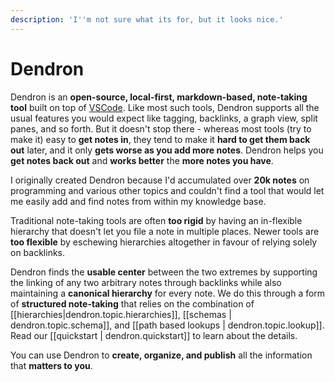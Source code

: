 ```yaml
---
description: 'I''m not sure what its for, but it looks nice.'
---
```


# Dendron

Dendron is an **open-source, local-first, markdown-based, note-taking tool** built on top of [VSCode](https://code.visualstudio.com/). Like most such tools, Dendron supports all the usual features you would expect like tagging, backlinks, a graph view, split panes, and so forth. But it doesn't stop there - whereas most tools \(try to make it\) easy to **get notes in**, they tend to make it **hard to get them back out** later, and it only **gets worse as you add more notes**. Dendron helps you **get notes back out** and **works better** the **more notes you have**.

I originally created Dendron because I'd accumulated over **20k notes** on programming and various other topics and couldn't find a tool that would let me easily add and find notes from within my knowledge base.

Traditional note-taking tools are often **too rigid** by having an in-flexible hierarchy that doesn't let you file a note in multiple places. Newer tools are **too flexible** by eschewing hierarchies altogether in favour of relying solely on backlinks.

Dendron finds the **usable center** between the two extremes by supporting the linking of any two arbitrary notes through backlinks while also maintaining a **canonical hierarchy** for every note. We do this through a form of **structured note-taking** that relies on the combination of \[\[hierarchies\|dendron.topic.hierarchies\]\], \[\[schemas \| dendron.topic.schema\]\], and \[\[path based lookups \| dendron.topic.lookup\]\]. Read our \[\[quickstart \| dendron.quickstart\]\] to learn about the details.

You can use Dendron to **create, organize, and publish** all the information that **matters to you**.

